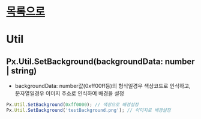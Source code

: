 [목록으로](../readme.md)
============
Util
=============
## Px.Util.SetBackground(backgroundData: number | string)
- backgroundData: number값(0xff00ff등)의 형식일경우 색상코드로 인식하고, 문자열일경우 이미지 주소로 인식하여 배경을 설정
```javascript
Px.Util.SetBackground(0xff0000); // 색상으로 배경설정
Px.Util.SetBackground('testBackground.png'); // 이미지로 배경설정
```